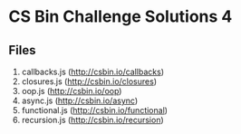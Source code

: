 # CS Bin Challenge Solutions 4

## Files
1. callbacks.js (http://csbin.io/callbacks)
2. closures.js (http://csbin.io/closures)
3. oop.js (http://csbin.io/oop)
4. async.js (http://csbin.io/async)
5. functional.js (http://csbin.io/functional)
6. recursion.js (http://csbin.io/recursion)
